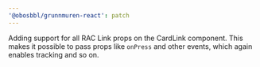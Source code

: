 ```yaml
---
'@obosbbl/grunnmuren-react': patch
---
```


Adding support for all RAC Link props on the CardLink component. This makes it possible to pass props like `onPress` and other events, which again enables tracking and so on.
